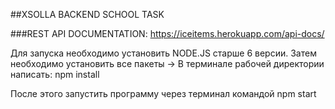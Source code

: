 ##XSOLLA BACKEND SCHOOL TASK

###REST API DOCUMENTATION: https://iceitems.herokuapp.com/api-docs/


Для запуска необходимо установить NODE.JS старше 6 версии.
Затем необходимо установить все пакеты -> В терминале рабочей директории написать: npm install

После этого запустить программу через терминал командой npm start